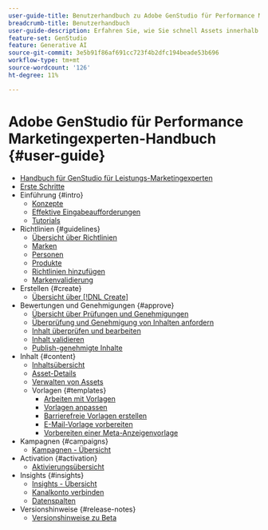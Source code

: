 ```yaml
---
user-guide-title: Benutzerhandbuch zu Adobe GenStudio für Performance Marketingexperten
breadcrumb-title: Benutzerhandbuch
user-guide-description: Erfahren Sie, wie Sie schnell Assets innerhalb der Marke finden und generieren, Varianten erstellen und Erlebnisse basierend auf Einblicken in die Inhaltsleistung in Echtzeit optimieren können.
feature-set: GenStudio
feature: Generative AI
source-git-commit: 3e5b91f86af691cc723f4b2dfc194beade53b696
workflow-type: tm+mt
source-wordcount: '126'
ht-degree: 11%

---
```



# Adobe GenStudio für Performance Marketingexperten-Handbuch {#user-guide}

+ [Handbuch für GenStudio für Leistungs-Marketingexperten](home.md)
+ [Erste Schritte](get-started.md)
+ Einführung {#intro}
   + [Konzepte](concepts.md)
   + [Effektive Eingabeaufforderungen](effective-prompts.md)
   + [Tutorials](https://experienceleague.adobe.com/docs/genstudio/learning/tutorials.html)
+ Richtlinien {#guidelines}
   + [Übersicht über Richtlinien](guidelines/overview.md)
   + [Marken](guidelines/brands.md)
   + [Personen](guidelines/personas.md)
   + [Produkte](guidelines/products.md)
   + [Richtlinien hinzufügen](guidelines/add-guidelines.md)
   + [Markenvalidierung](guidelines/brand-validation.md)
+ Erstellen {#create}
   + [Übersicht über [!DNL Create]](create/overview.md)
+ Bewertungen und Genehmigungen {#approve}
   + [Übersicht über Prüfungen und Genehmigungen](approvals/overview.md)
   + [Überprüfung und Genehmigung von Inhalten anfordern](approvals/request-review.md)
   + [Inhalt überprüfen und bearbeiten](approvals/review-and-edit.md)
   + [Inhalt validieren](approvals/approve-content.md)
   + [Publish-genehmigte Inhalte](approvals/publish-content.md)
+ Inhalt {#content}
   + [Inhaltsübersicht](content/overview.md)
   + [Asset-Details](content/asset-details.md)
   + [Verwalten von Assets](content/manage-assets.md)
   + Vorlagen {#templates}
      + [Arbeiten mit Vorlagen](content/use-templates.md)
      + [Vorlagen anpassen](content/customize-template.md)
      + [Barrierefreie Vorlagen erstellen](content/accessibility-for-templates.md)
      + [E-Mail-Vorlage vorbereiten](content/email-template.md)
      + [Vorbereiten einer Meta-Anzeigenvorlage](content/meta-template.md)
+ Kampagnen {#campaigns}
   + [Kampagnen - Übersicht](campaigns/overview.md)
+ Activation {#activation}
   + [Aktivierungsübersicht](activation/overview.md)
+ Insights {#insights}
   + [Insights - Übersicht](insights/overview.md)
   + [Kanalkonto verbinden](insights/connect-channel.md)
   + [Datenspalten](insights/data-columns.md)
+ Versionshinweise {#release-notes}
   + [Versionshinweise zu Beta](beta-release-notes.md)

